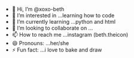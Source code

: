 - 👋 Hi, I’m @xoxo-beth
- 👀 I’m interested in ...learning how to code
- 🌱 I’m currently learning ...python and html
- 💞️ I’m looking to collaborate on ...
- 📫 How to reach me ...instagram (beth.theicon)
- 😄 Pronouns: ...her/she
- ⚡ Fun fact: ...i love to bake and draw 

<!---
xoxo-beth/xoxo-beth is a ✨ special ✨ repository because its `README.md` (this file) appears on your GitHub profile.
You can click the Preview link to take a look at your changes.
--->
